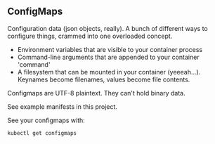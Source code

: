 ## ConfigMaps

Configuration data (json objects, really). A bunch of different ways to configure things, crammed into one overloaded concept.

- Environment variables that are visible to your container process
- Command-line arguments that are appended to your container 'command'
- A filesystem that can be mounted in your container (yeeeah...). Keynames become filenames, values become file contents. 

Configmaps are UTF-8 plaintext. They can't hold binary data.

See example manifests in this project.

See your configmaps with:

    kubectl get configmaps
